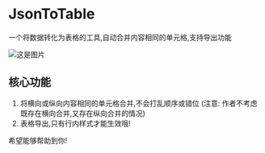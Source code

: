# JsonToTable
一个将数据转化为表格的工具,自动合并内容相同的单元格,支持导出功能

![这是图片](./src/assets/1724311797222.jpg")

## 核心功能
1. 将横向或纵向内容相同的单元格合并,不会打乱顺序或错位 (注意: 作者不考虑既存在横向合并,又存在纵向合并的情况)
2. 表格导出,只有行内样式才能生效哦!

希望能够帮助到你!
